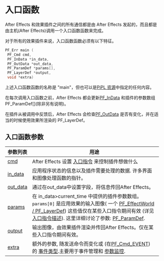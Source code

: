 # 入口函数

After Effects 和效果插件之间的所有通信都是由 After Effects 发起的，而且都是由主机(After Effects)调用一个入口函数函数来完成。

对于所有的效果插件来说，入口函数函数必须有以下特征。

```cpp
PF_Err main (
 PF_Cmd cmd,
 PF_InData *in_data,
 PF_OutData *out_data,
 PF_ParamDef *params[],
 PF_LayerDef *output,
 void *extra)

```

上述入口函数函数的名称是 "main"，但也可以是[PiPL 资源](../intro/pipl-resources.html)中指定的任何内容。

在每次调用入口函数之前，After Effects 都会更新[PF_InData](PF_InData.html) 和插件的参数数组 PF_ParamDef\[\](除非另有说明)。

在插件从被调用中反馈后，After Effects 会检查[PF_OutData](PF_OutData.html) 是否有变化，并在适当的时候使用效果所渲染的 PF_LayerDef。

## 入口函数参数

|参数列表|用途|
| ----------------------------------------------- | ------------------------------------------------------------------------------------------------------------------------------------------------------------------------------------------------------------------------------------------------------------------------------------------------------------------------------------------------------------------------------------------------------------------------------------------------------------------------ |
| [cmd](../effect-basics/command-selectors.html)  | After Effects 设置 [入口指令](../effect-basics/command-selectors.html) 来控制插件想做什么                                                                                                                                                                                                                                                                                                                                                                            |
| [in_data](../effect-basics/PF_InData.html)      | 应用程序状态的信息以及插件需要处理的数据. 许多界面和图像处理函数的指针。                                                                                                                                                                                                                                                                                                                                                                       |
| [out_data](../effect-basics/PF_OutData.html)    | 通过在out_data中设置字段，将信息传回After Effects。                                                                                                                                                                                                                                                                                                                                                                                                |
| [params](../effect-basics/parameters.html)      | 在 in_data>current_time 中提供的插件参数数组。 `params[0]` 是应用效果的输入图像( 一个 [PF_EffectWorld / PF_LayerDef](../effect-basics/PF_EffectWorld.html)) 这些值仅在某些入口指令期间有效 (详见 [入口指令描述](../effect-basics/command-selectors.html)). 这里详细讨论了参数: [PF_ParamDef](../effect-basics/PF_ParamDef.html). |
| [output](../effect-basics/PF_EffectWorld.html)  | 输出图像，由效果插件渲染并传回After Effects。仅在某些入口指令期间有效。                                                                                                                                                                                                                                                                                                                                             |
| [extra](../effect-ui-events/PF_EventExtra.html) | 额外的参数, 随发送命令而变化或 (在[PF_Cmd_EVENT](../effect-basics/command-selectors.html)) 的 [事件类型](../effect-ui-events/effect-ui-events.html).主要用于事件管理和  [参数监控](../effect-details/parameter-supervision.html).                                                                                                                                                                   |
